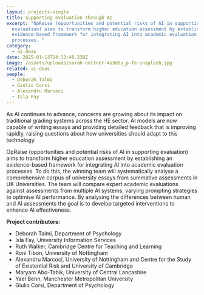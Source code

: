 ```yaml
---
layout: projects-single
title: Supporting evaluation through AI
excerpt: "OpRaise (opportunities and potential risks of AI in supporting
  evaluation) aims to transform higher education assessment by establishing an
  evidence-based framework for integrating AI into academic evaluation
  processes. "
category:
  - ai-deas
date: 2025-01-13T14:33:48.238Z
image: /assets/uploads/sarah-noltner-4u3d6u_p-fe-unsplash.jpg
related: ai-deas
people:
  - Deborah Talmi
  - Giulio Corsi
  - Alexandru Marcoci
  - Isla Fay
---
```

As AI continues to advance, concerns are growing about its impact on traditional grading systems across the HE sector.  AI models are now capable of writing essays and providing detailed feedback that is improving rapidly, raising questions about how universities should adapt to this technology.

OpRaise (opportunities and potential risks of AI in supporting evaluation) aims to transform higher education assessment by establishing an evidence-based framework for integrating AI into academic evaluation processes. To do this, the winning team will systematically analyse a comprehensive corpus of university essays from summative assessments in UK Universities. The team will compare expert academic evaluations against assessments from multiple AI systems, varying prompting strategies to optimise AI performance. By analysing the differences between human and AI assessments the goal is to develop targeted interventions to enhance AI effectiveness.

**Project contributors:**

* Deborah Talmi,  Department of Psychology
* Isla Fay, University Information Services
* Ruth Walker, Cambridge Centre for Teaching and Learning
* Roni Tibon, University of Nottingham
* Alexandru Marcoci, University of Nottingham and Centre for the Study of Existential Risk and University of Cambridge
* Maryam Abo-Tabik, University of Central Lancashire
* Yael Benn, Manchester Metropolitan University
* Giulio Corsi, Department of Psychology